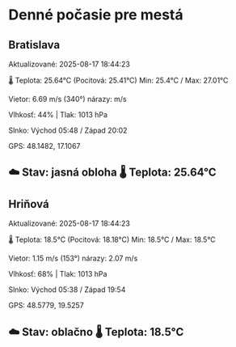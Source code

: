 ﻿# Denné počasie pre mestá

## Bratislava
Aktualizované: 2025-08-17 18:44:23

🌡️ Teplota: 25.64°C 
(Pocitová: 25.41°C)
Min: 25.4°C / Max: 27.01°C

Vietor: 6.69 m/s    (340°) 
nárazy:  m/s

Vlhkosť: 44% | Tlak: 1013 hPa

Slnko: Východ 05:48 / Západ 20:02

GPS: 48.1482, 17.1067

☁️ Stav: jasná obloha        🌡️ Teplota: 25.64°C
---

## Hriňová
Aktualizované: 2025-08-17 18:44:23

🌡️ Teplota: 18.5°C 
(Pocitová: 18.18°C)
Min: 18.5°C / Max: 18.5°C

Vietor: 1.15 m/s (153°)
nárazy: 2.07 m/s

Vlhkosť: 68% | Tlak: 1013 hPa

Slnko: Východ 05:38 / Západ 19:54

GPS: 48.5779, 19.5257

☁️ Stav: oblačno        🌡️ Teplota: 18.5°C
---
